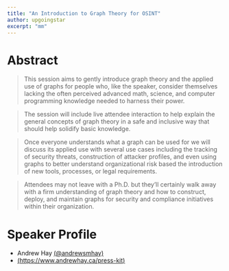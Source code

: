 ```yaml
---
title: "An Introduction to Graph Theory for OSINT"
author: upgoingstar
excerpt: "mm"
---
```

# Abstract

> This session aims to gently introduce graph theory and the applied use of graphs for people who, like the speaker, consider themselves lacking the often perceived advanced math, science, and computer programming knowledge needed to harness their power.

> The session will include live attendee interaction to help explain the general concepts of graph theory in a safe and inclusive way that should help solidify basic knowledge.

> Once everyone understands what a graph can be used for we will discuss its applied use with several use cases including the tracking of security threats, construction of attacker profiles, and even using graphs to better understand organizational risk based the introduction of new tools, processes, or legal requirements.

> Attendees may not leave with a Ph.D. but they’ll certainly walk away with a firm understanding of graph theory and how to construct, deploy, and maintain graphs for security and compliance initiatives within their organization.



# Speaker Profile

- Andrew Hay [(@andrewsmhay)](https://twitter.com/andrewsmhay)
- [(https://www.andrewhay.ca/press-kit)](https://www.andrewhay.ca/press-kit)